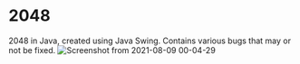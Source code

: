 # 2048
2048 in Java, created using Java Swing. Contains various bugs that may or not be fixed.
![Screenshot from 2021-08-09 00-04-29](https://user-images.githubusercontent.com/80515896/128647059-7e80fda1-3b14-4ac6-ba59-431630e69081.png)

